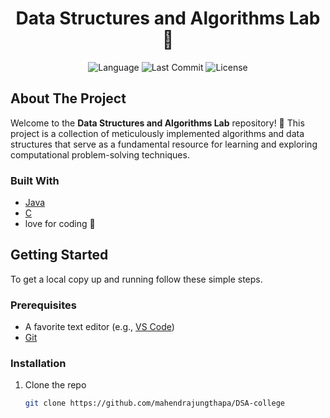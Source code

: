 <h1 align="center">Data Structures and Algorithms Lab 🚀</h1>

<p align="center">
  <img src="https://img.shields.io/badge/language-Java-orange.svg?style=flat-square" alt="Language" />
  <img src="https://img.shields.io/github/last-commit/mahendrajungthapa/DSA-college.svg?style=flat-square" alt="Last Commit" />
  <img src="https://img.shields.io/badge/license-MIT-blue.svg?style=flat-square" alt="License" />
</p>

## About The Project

Welcome to the **Data Structures and Algorithms Lab** repository! 🎉 This project is a collection of meticulously implemented algorithms and data structures that serve as a fundamental resource for learning and exploring computational problem-solving techniques.

### Built With

- [Java](https://java.com)
- [C]()
- love for coding 💖

## Getting Started

To get a local copy up and running follow these simple steps.

### Prerequisites

- A favorite text editor (e.g., [VS Code](https://code.visualstudio.com/))
- [Git](https://git-scm.com/)

### Installation

1. Clone the repo
   ```sh
   git clone https://github.com/mahendrajungthapa/DSA-college
   ```
